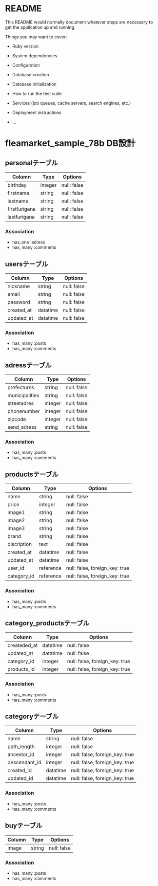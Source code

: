 # README

This README would normally document whatever steps are necessary to get the
application up and running.

Things you may want to cover:

* Ruby version

* System dependencies

* Configuration

* Database creation

* Database initialization

* How to run the test suite

* Services (job queues, cache servers, search engines, etc.)

* Deployment instructions

* ...


# fleamarket_sample_78b DB設計

## personalテーブル
|Column|Type|Options|
|------|----|-------|
|birthday|integer|null: false|
|firstname|string|null: false|
|lastname|string|null: false|
|firstfurigana|string|null: false|
|lastfurigana|string|null: false|
### Association
- has_one :adress
- has_many :comments

## usersテーブル
|Column|Type|Options|
|------|----|-------|
|nickname|string|null: false|
|email|string|null: false|
|password|string|null: false|
|created_at|datatime|null: false|
|updated_at|datatime|null: false|
### Association
- has_many :posts
- has_many :comments

## adressテーブル
|Column|Type|Options|
|------|----|-------|
|prefectures|string|null: false|
|municipalities|string|null: false|
|streetadres|integer|null: false|
|phonenumber|integer|null: false|
|zipcode|integer|null: false|
|send_adress|string|null: false|
### Association
- has_many :posts
- has_many :comments

## productsテーブル
|Column|Type|Options|
|------|----|-------|
|name|string|null: false|
|price|integer|null: false|
|image1|string|null: false|
|image2|string|null: false|
|image3|string|null: false|
|brand|string|null: false|
|discription|text|null: false|
|created_at|datatime|null: false|
|updated_at|datatime|null: false|
|user_id|reference|null: false, foreign_key: true|
|category_id|reference|null: false, foreign_key: true|
### Association
- has_many :posts
- has_many :comments

## category_productsテーブル
|Column|Type|Options|
|------|----|-------|
|createded_at|datatime|null: false|
|updated_at|datatime|null: false|
|category_id|integer|null: false, foreign_key: true|
|products_id|integer|null: false, foreign_key: true|
### Association
- has_many :posts
- has_many :comments

## categoryテーブル
|Column|Type|Options|
|------|----|-------|
|name|string|null: false|
|path_length|integer|null: false|
|ancestor_id|integer|null: false, foreign_key: true|
|descendant_id|integer|null: false, foreign_key: true|
|created_id|datatime|null: false, foreign_key: true|
|updated_id|datatime|null: false, foreign_key: true|
### Association
- has_many :posts
- has_many :comments

## buyテーブル
|Column|Type|Options|
|------|----|-------|
|image|string|null: false|
### Association
- has_many :posts
- has_many :comments